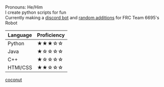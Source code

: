 Pronouns: He/Him<br>
I create python scripts for fun<br>
Currently making a [discord bot](https://github.com/MaxAdams0/Benrimeka-Discord) and [random additions](https://github.com/stars/MaxAdams0/lists/alpha-knights-repos) for FRC Team 6695's Robot<br>

| Language | Proficiency |
| -------- | ----------- |
| Python   | ★★★☆☆     |
| Java     | ★☆☆☆☆     |
| C++      | ★☆☆☆☆     |
| HTMl/CSS | ★★☆☆☆     |

[coconut](coconut.jpg)
